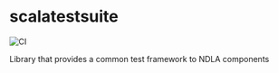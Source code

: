 # scalatestsuite
![CI](https://github.com/NDLANO/scalatestsuite/workflows/CI/badge.svg)

Library that provides a common test framework to NDLA components
